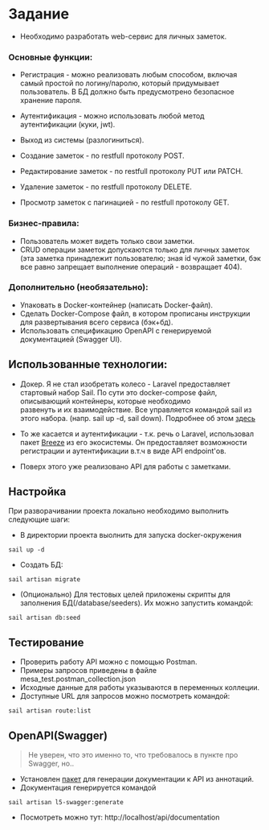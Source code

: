# Задание
  - Необходимо разработать web-сервис для личных заметок.
### Основные функции:
  - Регистрация - можно реализовать любым способом, включая самый простой по логину/паролю, 
    который придумывает пользователь. В БД должно быть предусмотрено безопасное хранение пароля.
  - Аутентификация - можно использовать любой метод аутентификации (куки, jwt).
  - Выход из системы (разлогиниться).

  - Создание заметок - по restfull протоколу POST.
  - Редактирование заметок - по restfull протоколу PUT или PATCH.
  - Удаление заметок - по restfull протоколу DELETE.
  - Просмотр заметок с пагинацией - по restfull протоколу GET.

### Бизнес-правила:
  - Пользователь может видеть только свои заметки.
  - CRUD операции заметок допускаются только для личных заметок
    (эта заметка принадлежит пользователю; зная id чужой заметки, 
    бэк все равно запрещает выполнение операций - возвращает 404).

### Дополнительно (необязательно):
  - Упаковать в Docker-контейнер (написать Docker-файл).
  - Сделать Docker-Compose файл, в котором прописаны инструкции для развертывания всего сервиса (бэк+бд).
  - Использовать спецификацию OpenAPI с генерируемой документацией (Swagger UI).


## Использованные технологии:
- Докер. Я не стал изобретать колесо - Laravel предоставляет стартовый набор Sail. 
По сути это docker-compose файл, описывающий контейнеры, которые необходимо  
развенуть и их взаимодействие. Все управляется командой sail из этого набора.
(напр. sail up -d, sail down). Подробнее об этом [здесь](https://laravel.com/docs/10.x/sail) 

- То же касается и аутентификации - т.к. речь о Laravel, использовал пакет 
[Breeze](https://laravel.com/docs/10.x/breeze) из его экосистемы.
Он предоставляет возможности регистрации и аутентификации в.т.ч 
в виде API endpoint'ов.

- Поверх этого уже реализовано API для работы с заметками.

## Настройка
При разворачивании проекта локально необходимо выполнить следующие шаги: 
 - В директории проекта выолнить для запуска docker-окружения
```
sail up -d
```
 - Создать БД:
```
sail artisan migrate
```
 - (Опционально) Для тестовых целей приложены скрипты для заполнения БД(/database/seeders).
Их можно запустить командой:
```
sail artisan db:seed
```

## Тестирование
 - Проверить работу API можно с помощью Postman.
 - Примеры запросов приведены в файле mesa_test.postman_collection.json
 - Исходные данные для работы указываются в переменных коллеции.
 - Доступные URL для запросов можно посмотреть командой:
 ``` 
 sail artisan route:list
 ```
## OpenAPI(Swagger)
> Не уверен, что это именно то, что требовалось в пункте про Swagger, но..
 - Установлен [пакет](https://github.com/DarkaOnLine/L5-Swagger) для генерации документации к API из аннотаций.
 - Документация генерируется командой
 ```
sail artisan l5-swagger:generate
 ```
- Посмотреть можно тут: http://localhost/api/documentation 
